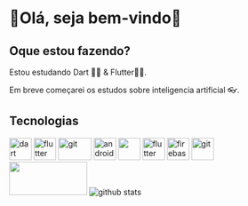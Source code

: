 # 👋Olá, seja bem-vindo🚀

## Oque estou fazendo?

Estou estudando Dart 💙💥 & Flutter💙👑.

Em breve começarei os estudos sobre inteligencia artificial 👓.

## Tecnologias
<p align="left">
<img src="https://www.vectorlogo.zone/logos/dartlang/dartlang-icon.svg" alt="dart" width="40" height="40">
 <img src="https://www.vectorlogo.zone/logos/flutterio/flutterio-icon.svg" alt="flutter" width="40" height="40"> 
 <img src="https://www.vectorlogo.zone/logos/java/java-ar21.svg" alt="git" width="60" height="40"/>
<img src="https://upload.wikimedia.org/wikipedia/commons/thumb/7/7a/Android_logo_2019_%28white_wordmark%29.svg/512px-Android_logo_2019_%28white_wordmark%29.svg.png?20201115161658" alt="android" width="40" height="40">
<img src="https://www.vectorlogo.zone/logos/python/python-icon.svg" width="40" height="40">
<img src="https://www.vectorlogo.zone/logos/mysql/mysql-icon.svg" alt="flutter" width="40" height="40"> 
<img src="https://www.vectorlogo.zone/logos/firebase/firebase-icon.svg" alt="firebase" width="40" height="40">
<img src="https://www.vectorlogo.zone/logos/git-scm/git-scm-icon.svg" alt="git" width="40" height="40"/>
<img src="https://www.vectorlogo.zone/logos/gnu_bash/gnu_bash-ar21.svg" width="140" height="60">
<img src="https://github-readme-stats.vercel.app/api?username=paulinofonsecas&theme=dracula" alt="github stats">
<br>
